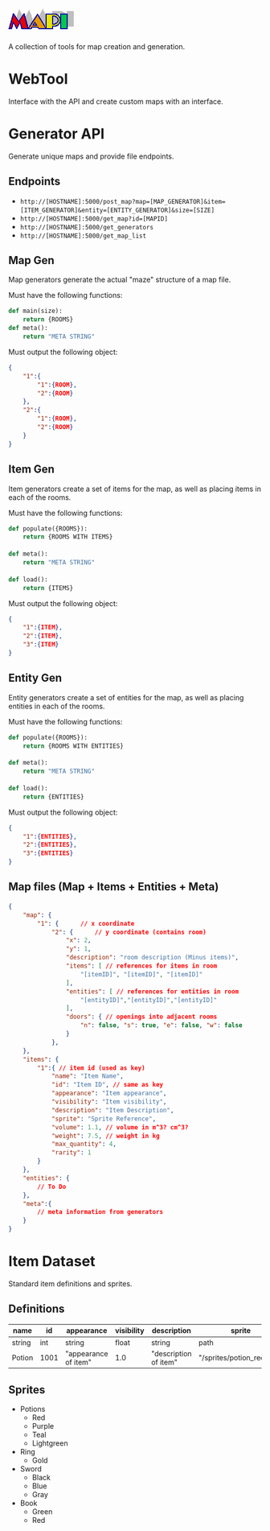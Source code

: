 # <img src="static/img/mapi_logo.png">
A collection of tools for map creation and generation.

# WebTool
Interface with the API and create custom maps with an interface.

# Generator API
Generate unique maps and provide file endpoints.
## Endpoints
- `http://[HOSTNAME]:5000/post_map?map=[MAP_GENERATOR]&item=[ITEM_GENERATOR]&entity=[ENTITY_GENERATOR]&size=[SIZE]`
- `http://[HOSTNAME]:5000/get_map?id=[MAPID]`
- `http://[HOSTNAME]:5000/get_generators`
- `http://[HOSTNAME]:5000/get_map_list`

## Map Gen
Map generators generate the actual "maze" structure of a map file.

Must have the following functions:
```py
def main(size):
    return {ROOMS}
def meta():
    return "META STRING"
```
Must output the following object:
```json
{
    "1":{
        "1":{ROOM},
        "2":{ROOM}
    },
    "2":{
        "1":{ROOM},
        "2":{ROOM}
    }
}
```

## Item Gen
Item generators create a set of items for the map, as well as placing items in each of the rooms.

Must have the following functions:
```py
def populate({ROOMS}):
    return {ROOMS WITH ITEMS}

def meta():
    return "META STRING"

def load():
    return {ITEMS}

```
Must output the following object:
```json
{
    "1":{ITEM},
    "2":{ITEM},
    "3":{ITEM}
}
```

## Entity Gen
Entity generators create a set of entities for the map, as well as placing entities in each of the rooms.

Must have the following functions:
```py
def populate({ROOMS}):
    return {ROOMS WITH ENTITIES}

def meta():
    return "META STRING"

def load():
    return {ENTITIES}

```
Must output the following object:
```json
{
    "1":{ENTITIES},
    "2":{ENTITIES},
    "3":{ENTITIES}
}
```

## Map files (Map + Items + Entities + Meta)
```json
{
    "map": {
        "1": {      // x coordinate
            "2": {      // y coordinate (contains room)
                "x": 2,
                "y": 1,
                "description": "room description (Minus items)",
                "items": [ // references for items in room
                    "[itemID]", "[itemID]", "[itemID]" 
                ],
                "entities": [ // references for entities in room
                    "[entityID]","[entityID]","[entityID]" 
                ],
                "doors": { // openings into adjacent rooms
                    "n": false, "s": true, "e": false, "w": false
                }
            },
    },
    "items": {
        "1":{ // item id (used as key)
            "name": "Item Name",
            "id": "Item ID", // same as key
            "appearance": "Item appearance",
            "visibility": "Item visibility",
            "description": "Item Description",
            "sprite": "Sprite Reference",
            "volume": 1.1, // volume in m^3? cm^3?
            "weight": 7.5, // weight in kg
            "max_quantity": 4,
            "rarity": 1
        }
    },
    "entities": {
        // To Do
    },
    "meta":{
        // meta information from generators
    }
}
```

# Item Dataset
Standard item definitions and sprites.
## Definitions

| name | id | appearance | visibility | description | sprite | volume | weight | max_quantity | rarity |
|------|----|-------------|-----------|-------------|--------|-------|---------|-------------|--------|
| string | int | string | float | string | path | float | float | int | int |
| Potion | 1001 | "appearance of item" | 1.0 | "description of item" | "/sprites/potion_red.png" | 0.1 | 0.001 | 8 | 1 |

## Sprites
- Potions
    - Red
    - Purple
    - Teal
    - Lightgreen
- Ring
    - Gold
- Sword
    - Black
    - Blue
    - Gray
- Book
    - Green
    - Red
    